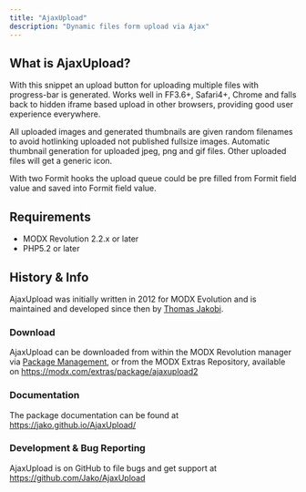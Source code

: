 ```yaml
---
title: "AjaxUpload"
description: "Dynamic files form upload via Ajax"
---
```


## What is AjaxUpload?

With this snippet an upload button for uploading multiple files with progress-bar is generated. Works well in FF3.6+, Safari4+, Chrome and falls back to hidden iframe based upload in other browsers, providing good user experience everywhere.

All uploaded images and generated thumbnails are given random filenames to avoid hotlinking uploaded not published fullsize images. Automatic thumbnail generation for uploaded jpeg, png and gif files. Other uploaded files will get a generic icon.

With two Formit hooks the upload queue could be pre filled from Formit field value and saved into Formit field value.

## Requirements

- MODX Revolution 2.2.x or later
- PHP5.2 or later

## History & Info

AjaxUpload was initially written in 2012 for MODX Evolution and is maintained and developed since then by [Thomas Jakobi](https://github.com/jako).

### Download

AjaxUpload can be downloaded from within the MODX Revolution manager via [Package Management](extending-modx/transport-packages "Package Management"), or from the MODX Extras Repository, available on <https://modx.com/extras/package/ajaxupload2>

### Documentation

The package documentation can be found at <https://jako.github.io/AjaxUpload/>

### Development & Bug Reporting

AjaxUpload is on GitHub to file bugs and get support at <https://github.com/Jako/AjaxUpload>
